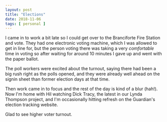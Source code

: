 ```yaml
---
layout: post
title: "Elections"
date: 2018-11-06
tags: [ personal ]
---
```


I came in to work a bit late so I could get over to the Branciforte Fire Station
and vote. They had one electronic voting machine, which I was allowed to get in
line for, but the person voting there was taking a very *comfortable* time in
voting so after waiting for around 10 minutes I gave up and went with the paper
ballot.

The poll workers were excited about the turnout, saying there had been a big
rush right as the polls opened, and they were already well ahead on the signin
sheet than former election days at that time.

Then work came in to focus and the rest of the day is kind of a blur (hah!).
Now I'm home with Hil watching Dick Tracy, the latest in our Lynda Thompson
project, and I'm occasionally hitting refresh on the Guardian's election
tracking website.

Glad to see higher voter turnout.

